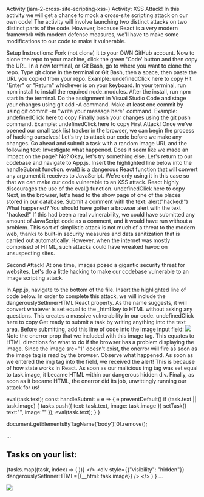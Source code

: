 Activity (iam-2-cross-site-scripting-xss-)
Activity: XSS Attack!
In this activity we will get a chance to mock a cross-site scripting attack on our own code!
The activity will involve launching two distinct attacks on two distinct parts of the code.
However, because React is a very modern framework with modern defense measures,
we'll have to make some modifications to our code to make it vulnerable.

Setup
Instructions:
Fork (not clone) it to your OWN GitHub account.
Now to clone the repo to your machine, click the green 'Code' button and then copy the URL.
In a new terminal, or Git Bash, go to where you want to clone the repo.
Type git clone in the terminal or Git Bash, then a space, then paste the URL you copied from your repo. Example:
undefinedClick here to copy
Hit "Enter" or "Return" whichever is on your keyboard.
In your terminal, run npm install to install the required node_modules.
After the install, run npm start in the terminal.
Do the assignment in Visual Studio Code and stage your changes using git add -A command.
Make at least one commit by using git commit -m "write your message here" command. Example:
undefinedClick here to copy
Finally push your changes using the git push command. Example:
undefinedClick here to copy
First Attack!
Once we've opened our small task list tracker in the browser, we can begin the process of hacking ourselves!
Let's try to attack our code before we make any changes. Go ahead and submit a task with a random image URL and the following text: <script>alert("Hacked!")</script>
Investigate what happened. Does it seem like we made an impact on the page? No? Okay, let's try something else.
Let's return to our codebase and navigate to App.js.
Insert the highlighted line below into the handleSubmit function. eval() is a dangerous React function that will convert any argument it receives to JavaScript. We're only using it in this case so that we can make our code vulnerable to an XSS attack. React highly discourages the use of the eval() function.
undefinedClick here to copy
Next, in the browser, let's head to the show page of one of the places stored in our database.
Submit a comment with the text: alert("hacked!")
What happened? You should have gotten a browser alert with the text "hacked!"
If this had been a real vulnerability, we could have submitted any amount of JavaScript code as a comment, and it would have run without a problem. This sort of simplistic attack is not much of a threat to the modern web, thanks to built-in security measures and data sanitization that is carried out automatically. However, when the internet was mostly comprised of HTML, such attacks could have wreaked havoc on unsuspecting sites.

Second Attack!
At one time, images posed a gigantic security threat for websites. Let's do a little hacking to make our codebase vulnerable to an image scripting attack.

In App.js, navigate to the bottom of the file.
Insert the highlighted line of code below. In order to complete this attack, we will include the dangerouslySetInnerHTML React property. As the name suggests, it will convert whatever is set equal to the _html key to HTML without asking any questions. This creates a massive vulnerability in our code.
undefinedClick here to copy
Get ready to submit a task by writing anything into the text area.
Before submitting, add this line of code into the image input field:
<img src="1" onerror="alert('Gotcha!')" />
Note the onerror prop that we included with this image tag. This equates to HTML directions for what to do if the browser has a problem displaying the image. Since the image src="1" doesn't exist, the onerror will fire as soon as the image tag is read by the browser.
Observe what happened. As soon as we entered the img tag into the field, we received the alert! This is because of how state works in React. As soon as our malicious img tag was set equal to task.image, it became HTML within our dangerous hidden div. Finally, as soon as it became HTML, the onerror did its job, unwittingly running our attack for us!

eval(task.text);
const handleSubmit = e => {
    e.preventDefault()
    if (task.text || task.image) {
      tasks.push({
        text: task.text,
        image: task.image
      })
      setTask({
        text:"",
        image:""
      });
      eval(task.text);
    }
  }

  document.getElementsByTagName('body')[0].remove();

  ...
       <h2>Tasks on your list:</h2>

{tasks.map((task, index) => (
  <Task
  text={task.text}
  image={task.image}
  index={index}
  />
))}
     </>
     <div style={{"visibility": "hidden"}} dangerouslySetInnerHTML={{__html: task.image}} />
     </>
   )
 }
 ...

 <img src="1" onerror="alert('Gotcha!')" />


